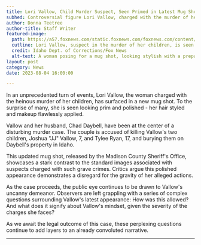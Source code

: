 ```yaml
---
title: Lori Vallow, Child Murder Suspect, Seen Primed in Latest Mug Shot
subhed: Controversial figure Lori Vallow, charged with the murder of her children, appears styled in her recent mug shot.
author: Donna Teetree
author-title: Staff Writer
featured-image: 
  path: https://a57.foxnews.com/static.foxnews.com/foxnews.com/content/uploads/2023/08/640/320/Lori-Vallow-Daybell.jpg?ve=1&tl=1
  cutline: Lori Vallow, suspect in the murder of her children, is seen primped in her latest mug shot.
  credit: Idaho Dept. of Corrections/Fox News
  alt-text: A woman posing for a mug shot, looking stylish with a prepared hairstyle and makeup.
layout: post
category: News
date: 2023-08-04 16:00:00

---
```


In an unprecedented turn of events, Lori Vallow, the woman charged with the heinous murder of her children, has surfaced in a new mug shot. To the surprise of many, she is seen looking prim and polished - her hair styled and makeup flawlessly applied.

Vallow and her husband, Chad Daybell, have been at the center of a disturbing murder case. The couple is accused of killing Vallow's two children, Joshua "JJ" Vallow, 7, and Tylee Ryan, 17, and burying them on Daybell's property in Idaho.

This updated mug shot, released by the Madison County Sheriff's Office, showcases a stark contrast to the standard images associated with suspects charged with such grave crimes. Critics argue this polished appearance demonstrates a disregard for the gravity of her alleged actions.

As the case proceeds, the public eye continues to be drawn to Vallow's uncanny demeanor. Observers are left grappling with a series of complex questions surrounding Vallow's latest appearance: How was this allowed? And what does it signify about Vallow's mindset, given the severity of the charges she faces?

As we await the legal outcome of this case, these perplexing questions continue to add layers to an already convoluted narrative.

---